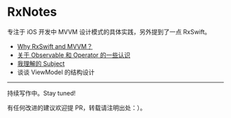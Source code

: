 # RxNotes

专注于 iOS 开发中 MVVM 设计模式的具体实践，另外提到了一点 RxSwift。

- [Why RxSwift and MVVM？](https://github.com/caiyue1993/RxNotes/blob/master/00-why-rxswift-and-mvvm.md)
- [关于 Observable 和 Operator 的一些认识](https://github.com/caiyue1993/RxNotes/blob/master/01-observable-and-operator.md)
- [我理解的 Subject](https://github.com/caiyue1993/RxNotes/blob/master/02-what-is-subject.md)
- 谈谈 ViewModel 的结构设计
---
持续写作中。Stay tuned!

有任何改进的建议欢迎提 PR，转载请注明出处：）。


